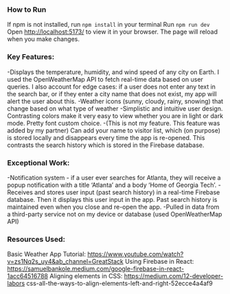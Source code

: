 ### How to Run
If npm is not installed, run `npm install` in your terminal
Run `npm run dev`
Open [http://localhost:5173/](http://localhost:5173) to view it in your browser.
The page will reload when you make changes.


### Key Features:
-Displays the temperature, humidity, and wind speed of any city on Earth. I used the OpenWeatherMap API to fetch real-time data based on user queries. I also account for edge cases: if a user does not enter any text in the search bar, or if they enter a city name that does not exist, my app will alert the user about this. 
-Weather icons (sunny, cloudy, rainy, snowing) that change based on what type of weather 
-Simplistic and intuitive user design. Contrasting colors make it very easy to view whether you are in light or dark mode. Pretty font custom choice. 
-(This is not my feature. This feature was added by my partner) Can add your name to visitor list, which (on purpose) is stored locally and disappears every time the app is re-opened. This contrasts the search history which is stored in the Firebase database.


### Exceptional Work:
-Notification system - if a user ever searches for Atlanta, they will receive a popup notification with a title ‘Atlanta’ and a body ‘Home of Georgia Tech’. 
-Receives and stores user input (past search history) in a real-time Firebase database. Then it displays this user input in the app. Past search history is maintained even when you close and re-open the app.
-Pulled in data from a third-party service not on my device or database (used OpenWeatherMap API)


### Resources Used:
Basic Weather App Tutorial: https://www.youtube.com/watch?v=zs1Nq2s_uy4&ab_channel=GreatStack
Using Firebase in React: https://samuelbankole.medium.com/google-firebase-in-react-1acc64516788
Aligning elements in CSS: https://medium.com/12-developer-labors css-all-the-ways-to-align-elements-left-and-right-52ecce4a4af9

